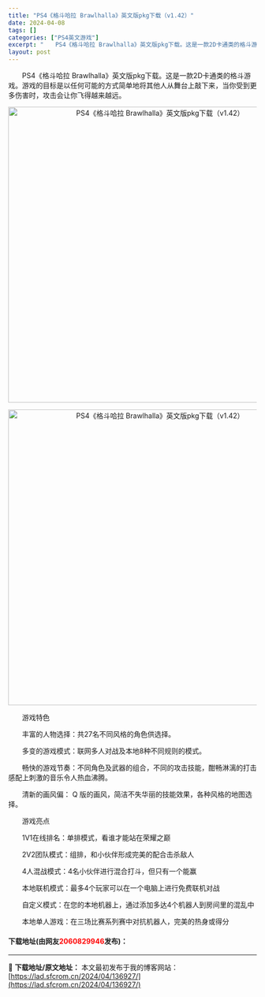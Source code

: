 ```yaml
---
title: "PS4《格斗哈拉 Brawlhalla》英文版pkg下载（v1.42）"
date: 2024-04-08
tags: []
categories: ["PS4英文游戏"]
excerpt: "　　PS4《格斗哈拉 Brawlhalla》英文版pkg下载。这是一款2D卡通类的格斗游戏。游戏的目标是以任何可能的方式简单地将其他人从舞台上敲下来，当你受到更多伤害时，攻击会让你飞得越来越远。 　　游戏特色 　　丰富的人物选择：共27名不同风格的角色供选择。 　　多变的游戏模式：联网多人对战及本地&hellip;"
layout: post
---
```


 <p>　　PS4《格斗哈拉 Brawlhalla》英文版pkg下载。这是一款2D卡通类的格斗游戏。游戏的目标是以任何可能的方式简单地将其他人从舞台上敲下来，当你受到更多伤害时，攻击会让你飞得越来越远。</p> <p align="center"><img align="" border="0" src="https://lad.sfcrom.cn/wp-content/uploads/2024/04/20240408_6613a54b4eaef.webp" width="600" alt="PS4《格斗哈拉 Brawlhalla》英文版pkg下载（v1.42）" /></p> <p align="center"><img align="" border="0" src="https://lad.sfcrom.cn/wp-content/uploads/2024/04/20240408_6613a54bb0679.webp" width="600" alt="PS4《格斗哈拉 Brawlhalla》英文版pkg下载（v1.42）" /></p> <p>　　游戏特色</p> <p>　　丰富的人物选择：共27名不同风格的角色供选择。</p> <p>　　多变的游戏模式：联网多人对战及本地8种不同规则的模式。</p> <p>　　畅快的游戏节奏：不同角色及武器的组合，不同的攻击技能，酣畅淋漓的打击感配上刺激的音乐令人热血沸腾。</p> <p>　　清新的画风偏： Q 版的画风，简洁不失华丽的技能效果，各种风格的地图选择。</p> <p>　　游戏亮点</p> <p>　　1V1在线排名：单排模式，看谁才能站在荣耀之巅</p> <p>　　2V2团队模式：组排，和小伙伴形成完美的配合击杀敌人</p> <p>　　4人混战模式：4名小伙伴进行混合打斗，但只有一个能赢</p> <p>　　本地联机模式：最多4个玩家可以在一个电脑上进行免费联机对战</p> <p>　　自定义模式：在您的本地机器上，通过添加多达4个机器人到房间里的混乱中</p> <p>　　本地单人游戏：在三场比赛系列赛中对抗机器人，完美的热身或得分</p> <p><h4>下载地址(由网友<font color="red">2060829946</font>发布)：</h4></p> 

---
📖 **下载地址/原文地址：** 本文最初发布于我的博客网站：[https://lad.sfcrom.cn/2024/04/136927/](https://lad.sfcrom.cn/2024/04/136927/)
